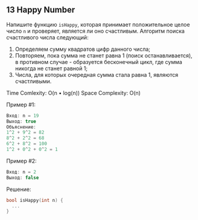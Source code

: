 
## 13 Happy Number

Напишите функцию `isHappy`, которая принимает положительное целое число `n` и проверяет, является ли оно счастливым. Алгоритм поиска счастливого числа следующий:

1. Определяем сумму квадратов цифр данного числа;
2. Повторяем, пока сумма не станет равна 1 (поиск останавливается), в противном случае - образуется бесконечный цикл, где сумма никогда не станет равной 1;
3. Числа, для которых очередная сумма стала равна 1, являются счастливыми.

Time Comlexity: O(n • log(n))
Space Complexity: O(n)

Пример #1:
```cpp
Вход: n = 19
Выход: true
Объяснение:
1^2 + 9^2 = 82
8^2 + 2^2 = 68
6^2 + 8^2 = 100
1^2 + 0^2 + 0^2 = 1
```

Пример #2:
```cpp
Вход: n = 2
Выход: false
```

Решение:
```C++
bool isHappy(int n) {
  ...
}
```